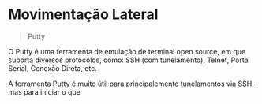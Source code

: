 # Movimentação Lateral

> Putty

O Putty é uma ferramenta de emulação de terminal open source, em que suporta diversos protocolos, como: SSH (com tunelamento), Telnet, Porta Serial, Conexão Direta, etc.



A ferramenta Putty é muito útil para principalemente tunelamentos via SSH, mas para iniciar o que&#x20;
